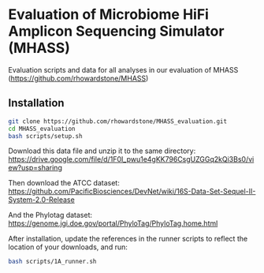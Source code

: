 # Evaluation of Microbiome HiFi Amplicon Sequencing Simulator (MHASS)

Evaluation scripts and data for all analyses in our evaluation of MHASS (https://github.com/rhowardstone/MHASS)

## Installation

```bash
git clone https://github.com/rhowardstone/MHASS_evaluation.git
cd MHASS_evaluation
bash scripts/setup.sh
```
Download this data file and unzip it to the same directory:
https://drive.google.com/file/d/1F0I_pwu1e4gKK796CsgUZGGq2kQi3Bs0/view?usp=sharing

Then download the ATCC dataset: https://github.com/PacificBiosciences/DevNet/wiki/16S-Data-Set-Sequel-II-System-2.0-Release

And the Phylotag dataset: https://genome.jgi.doe.gov/portal/PhyloTag/PhyloTag.home.html

After installation, update the references in the runner scripts to reflect the location of your downloads, and run:

```bash
bash scripts/1A_runner.sh
```

